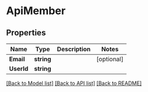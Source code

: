 # ApiMember

## Properties

Name | Type | Description | Notes
------------ | ------------- | ------------- | -------------
**Email** | **string** |  | [optional] 
**UserId** | **string** |  | 

[[Back to Model list]](../README.md#documentation-for-models) [[Back to API list]](../README.md#documentation-for-api-endpoints) [[Back to README]](../README.md)


